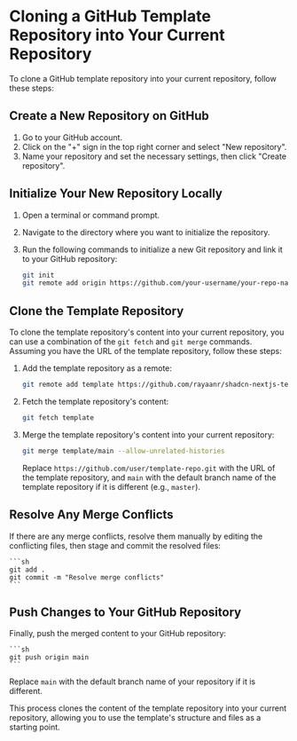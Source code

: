 # Cloning a GitHub Template Repository into Your Current Repository

To clone a GitHub template repository into your current repository, follow these steps:

## Create a New Repository on GitHub

1. Go to your GitHub account.
2. Click on the "+" sign in the top right corner and select "New repository".
3. Name your repository and set the necessary settings, then click "Create repository".

## Initialize Your New Repository Locally

1. Open a terminal or command prompt.
2. Navigate to the directory where you want to initialize the repository.
3. Run the following commands to initialize a new Git repository and link it to your GitHub repository:

    ```sh
    git init
    git remote add origin https://github.com/your-username/your-repo-name.git
    ```

## Clone the Template Repository

To clone the template repository's content into your current repository, you can use a combination of the `git fetch` and `git merge` commands. Assuming you have the URL of the template repository, follow these steps:

1. Add the template repository as a remote:

    ```sh
    git remote add template https://github.com/rayaanr/shadcn-nextjs-template.git
    ```

2. Fetch the template repository's content:

    ```sh
    git fetch template
    ```

3. Merge the template repository's content into your current repository:

    ```sh
    git merge template/main --allow-unrelated-histories
    ```

   Replace `https://github.com/user/template-repo.git` with the URL of the template repository, and `main` with the default branch name of the template repository if it is different (e.g., `master`).

## Resolve Any Merge Conflicts

If there are any merge conflicts, resolve them manually by editing the conflicting files, then stage and commit the resolved files:

    ```sh
    git add .
    git commit -m "Resolve merge conflicts"
    ```

## Push Changes to Your GitHub Repository

Finally, push the merged content to your GitHub repository:

    ```sh
    git push origin main
    ```

   Replace `main` with the default branch name of your repository if it is different.

This process clones the content of the template repository into your current repository, allowing you to use the template's structure and files as a starting point.
